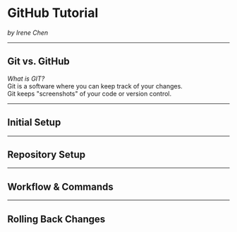 # GitHub Tutorial

_by Irene Chen_

---
## Git vs. GitHub
_What is GIT?_  
Git is a software where you can keep track of your changes.  
Git keeps "screenshots" of your code or version control. 


---
## Initial Setup



---
## Repository Setup



---
## Workflow & Commands



---
## Rolling Back Changes